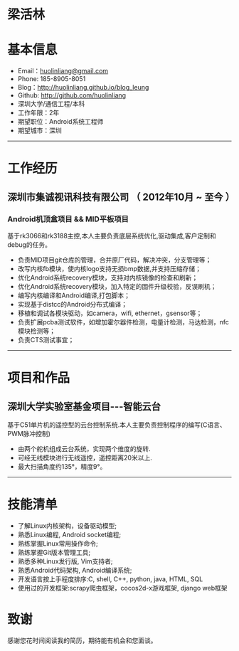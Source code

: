# 梁活林

# 基本信息

 - Email：huolinliang@gmail.com
 - Phone: 185-8905-8051
 - Blog：http://huolinliang.github.io/blog_leung
 - Github: http://github.com/huolinliang 
 - 深圳大学/通信工程/本科 
 - 工作年限：2年
 - 期望职位：Android系统工程师
 - 期望城市：深圳

---

# 工作经历

## 深圳市集诚视讯科技有限公司 （ 2012年10月 ~ 至今 ）

### Android机顶盒项目 && MID平板项目

基于rk3066和rk3188主控,本人主要负责底层系统优化,驱动集成,客户定制和debug的任务。

- 负责MID项目git仓库的管理，合并原厂代码，解决冲突，分支管理等；
- 改写内核fb模块，使内核logo支持无损bmp数据,并支持压缩存储；
- 优化Android系统recovery模块，支持对内核镜像的检查和刷新；
- 优化Android系统recovery模块，加入特定的固件升级校验，反误刷机；
- 编写内核编译和Android编译,打包脚本；
- 实现基于distcc的Android分布式编译；
- 移植和调试各模块驱动，如camera，wifi, ethernet，gsensor等；
- 负责扩展pcba测试软件，如增加霍尔器件检测，电量计检测，马达检测，nfc模块检测等；
- 负责CTS测试事宜；

---

# 项目和作品

## 深圳大学实验室基金项目---智能云台

基于C51单片机的遥控型的云台控制系统.本人主要负责控制程序的编写(C语言、PWM脉冲控制)

- 由两个舵机组成云台系统，实现两个维度的旋转.
- 可经无线模块进行无线遥控，遥控距离20米以上.
- 最大扫描角度约135°，精度9°。

---

# 技能清单

- 了解Linux内核架构，设备驱动模型;
- 熟悉Linux编程, Android socket编程;
- 熟练掌握Linux常用操作命令;
- 熟练掌握Git版本管理工具;
- 熟悉多种Linux发行版, Vim支持者;
- 熟悉Android代码架构, Android编译系统;
- 开发语言按上手程度排序:C, shell, C++, python, java, HTML, SQL
- 使用过的开发框架:scrapy爬虫框架，cocos2d-x游戏框架, django web框架

# 致谢
感谢您花时间阅读我的简历，期待能有机会和您面谈。
